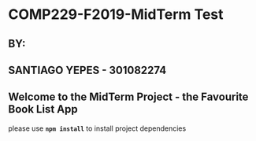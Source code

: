 # COMP229-F2019-MidTerm Test

## BY: 
## SANTIAGO YEPES - 301082274

## Welcome to the MidTerm Project - the Favourite Book List App

please use **`npm install`** to install project dependencies
